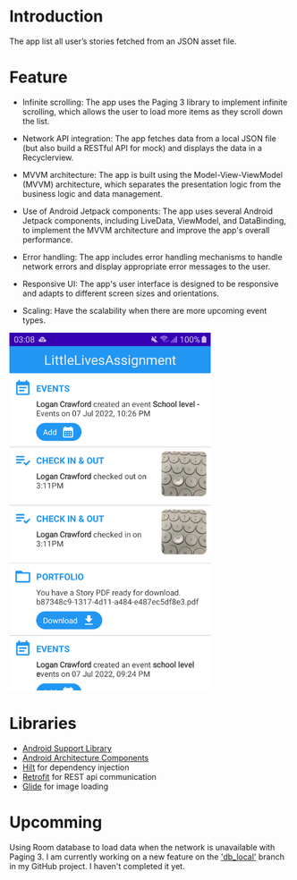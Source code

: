 # Introduction
The app list all user’s stories fetched from an JSON asset file.

# Feature
* Infinite scrolling: The app uses the Paging 3 library to implement infinite scrolling, which allows the user to load more items as they scroll down the list.

* Network API integration: The app fetches data from a local JSON file (but also build a RESTful API for mock) and displays the data in a Recyclerview.

* MVVM architecture: The app is built using the Model-View-ViewModel (MVVM) architecture, which separates the presentation logic from the business logic and data management.

* Use of Android Jetpack components: The app uses several Android Jetpack components, including LiveData, ViewModel, and DataBinding, to implement the MVVM architecture and improve the app's overall performance.

* Error handling: The app includes error handling mechanisms to handle network errors and display appropriate error messages to the user.

* Responsive UI: The app's user interface is designed to be responsive and adapts to different screen sizes and orientations.

* Scaling: Have the scalability when there are more upcoming event types.

<img src="https://github.com/kanedev99/LittleLivesAssignment/blob/paging3/app/src/main/assets/Screenshot_20230417_030908.png" alt="alt text" width="360" height="640">

# Libraries
* [Android Support Library](https://developer.android.com/topic/libraries/support-library/index.html)
* [Android Architecture Components](https://developer.android.com/arch)
* [Hilt](https://dagger.dev/hilt/) for dependency injection
* [Retrofit](http://square.github.io/retrofit) for REST api communication
* [Glide](https://github.com/bumptech/glide) for image loading

# Upcomming
Using Room database to load data when the network is unavailable with Paging 3. I am currently working on a new feature on the ['db_local'](https://github.com/kanedev99/LittleLivesAssignment/tree/local_db) branch in my GitHub project. I haven't completed it yet.
